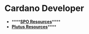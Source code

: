 # Cardano Developer

* \*\*\*\*[**SPO Resources**](https://docs.oakandclay.com/spo-resources/)\*\*\*\*
* [**Plutus Resources**](https://docs.oakandclay.com/plutus-resources/)\*\*\*\*



